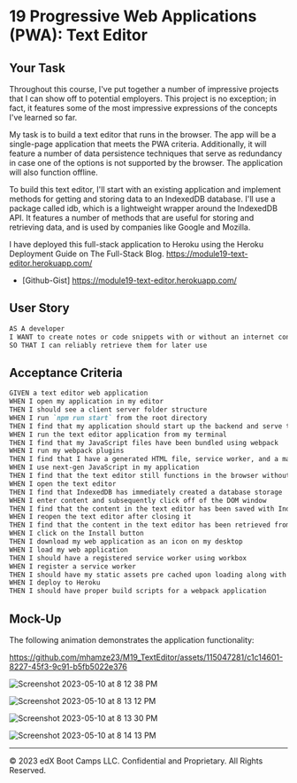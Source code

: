 # 19 Progressive Web Applications (PWA): Text Editor

## Your Task

Throughout this course, I've put together a number of impressive projects that I can show off to potential employers. This project is no exception; in fact, it features some of the most impressive expressions of the concepts I've learned so far.

My task is to build a text editor that runs in the browser. The app will be a single-page application that meets the PWA criteria. Additionally, it will feature a number of data persistence techniques that serve as redundancy in case one of the options is not supported by the browser. The application will also function offline.

To build this text editor, I'll start with an existing application and implement methods for getting and storing data to an IndexedDB database. I'll use a package called idb, which is a lightweight wrapper around the IndexedDB API. It features a number of methods that are useful for storing and retrieving data, and is used by companies like Google and Mozilla.

I have deployed this full-stack application to Heroku using the Heroku Deployment Guide on The Full-Stack Blog. https://module19-text-editor.herokuapp.com/
- [Github-Gist] https://module19-text-editor.herokuapp.com/

## User Story

```md
AS A developer
I WANT to create notes or code snippets with or without an internet connection
SO THAT I can reliably retrieve them for later use
```

## Acceptance Criteria

```md
GIVEN a text editor web application
WHEN I open my application in my editor
THEN I should see a client server folder structure
WHEN I run `npm run start` from the root directory
THEN I find that my application should start up the backend and serve the client
WHEN I run the text editor application from my terminal
THEN I find that my JavaScript files have been bundled using webpack
WHEN I run my webpack plugins
THEN I find that I have a generated HTML file, service worker, and a manifest file
WHEN I use next-gen JavaScript in my application
THEN I find that the text editor still functions in the browser without errors
WHEN I open the text editor
THEN I find that IndexedDB has immediately created a database storage
WHEN I enter content and subsequently click off of the DOM window
THEN I find that the content in the text editor has been saved with IndexedDB
WHEN I reopen the text editor after closing it
THEN I find that the content in the text editor has been retrieved from our IndexedDB
WHEN I click on the Install button
THEN I download my web application as an icon on my desktop
WHEN I load my web application
THEN I should have a registered service worker using workbox
WHEN I register a service worker
THEN I should have my static assets pre cached upon loading along with subsequent pages and static assets
WHEN I deploy to Heroku
THEN I should have proper build scripts for a webpack application
```

## Mock-Up

The following animation demonstrates the application functionality:


https://github.com/mhamze23/M19_TextEditor/assets/115047281/c1c14601-8227-45f3-9c91-b5fb5022e376

![Screenshot 2023-05-10 at 8 12 38 PM](https://github.com/mhamze23/M19_TextEditor/assets/115047281/ace0d727-e517-4731-95e9-f2d365bacd61)

![Screenshot 2023-05-10 at 8 13 12 PM](https://github.com/mhamze23/M19_TextEditor/assets/115047281/4ef13617-fffe-48bb-89b3-9efb438732a1)

![Screenshot 2023-05-10 at 8 13 30 PM](https://github.com/mhamze23/M19_TextEditor/assets/115047281/e5932c47-582d-4fbf-b458-11fe3b29377b)

![Screenshot 2023-05-10 at 8 14 13 PM](https://github.com/mhamze23/M19_TextEditor/assets/115047281/5e911a68-257b-4a46-8828-2183e824eb7a)

- - -
© 2023 edX Boot Camps LLC. Confidential and Proprietary. All Rights Reserved.
